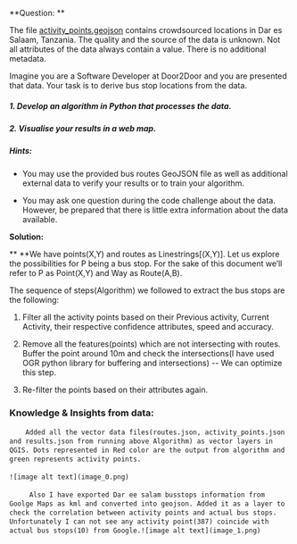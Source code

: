**Question: **

The file [activity_points.geojson](https://github.com/allyapp/gis-code-challenge/blob/master/data/activity_points.geojson) contains crowdsourced locations in Dar es Salaam, Tanzania. The quality and the source of the data is unknown. Not all attributes of the data always contain a value. There is no additional metadata.

Imagine you are a Software Developer at Door2Door and you are presented that data. Your task is to derive bus stop locations from the data.

##### **1. Develop an algorithm in Python that processes the data.**

##### **2. Visualise your results in a web map.**

##### **Hints:**

* You may use the provided bus routes GeoJSON file as well as additional external data to verify your results or to train your algorithm.

* You may ask one question during the code challenge about the data. However, be prepared that there is little extra information about the data available.

**Solution:**

**	**We have points(X,Y) and routes as Linestrings[(X,Y)]. Let us explore the possibilities for P being a bus stop. For the sake of this document we’ll refer to P as Point(X,Y) and Way as Route(A,B).

  The sequence of steps(Algorithm) we followed to extract the bus stops are the following:

1. Filter all the activity points based on their Previous activity, Current Activity, their respective confidence attributes, speed and accuracy.

 

2. Remove all the features(points) which are not intersecting with routes. Buffer the point around 10m and check the intersections(I have used OGR python library for buffering and intersections) -- We can optimize this step.

3.  Re-filter the points based on their attributes again.

### 	

### Knowledge & Insights from data:

		Added all the vector data files(routes.json, activity_points.json and results.json from running above Algorithm) as vector layers in QGIS. Dots represented in Red color are the output from algorithm and green represents activity points. 

	![image alt text](image_0.png)

         Also I have exported Dar ee salam busstops information from Goolge Maps as kml and converted into geojson. Added it as a layer to check the correlation between activity points and actual bus stops. Unfortunately I can not see any activity point(387) coincide with actual bus stops(10) from Google.![image alt text](image_1.png)

 

